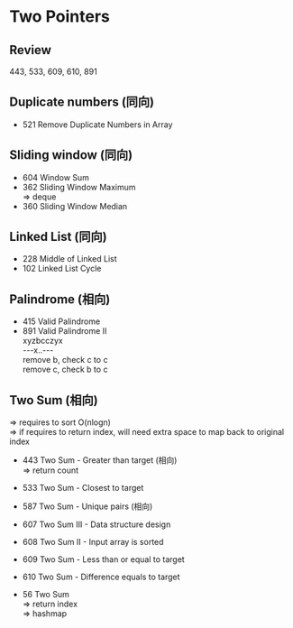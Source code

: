 # Two Pointers
## Review
443, 533, 609, 610, 891

## Duplicate numbers (同向)
* 521 Remove Duplicate Numbers in Array <br/>

## Sliding window (同向) 
* 604 Window Sum <br/>
* 362 Sliding Window Maximum <br/>
=> deque <br/>
* 360 Sliding Window Median <br/>

## Linked List (同向)
* 228 Middle of Linked List <br/>
* 102 Linked List Cycle <br/>

## Palindrome (相向)
* 415 Valid Palindrome <br/>
* 891 Valid Palindrome II <br/>
xyzbcczyx <br/>
---x..--- <br/>
remove b, check c to c <br/>
remove c, check b to c <br/>

## Two Sum (相向)
=> requires to sort O(nlogn)<br/>
=> if requires to return index, will need extra space to map back to original index <br/>
* 443 Two Sum - Greater than target (相向)  <br/>
    => return count <br/>
    
* 533 Two Sum - Closest to target <br/>
* 587 Two Sum - Unique pairs (相向) <br/>
* 607 Two Sum III - Data structure design <br/>
* 608 Two Sum II - Input array is sorted <br/>
* 609 Two Sum - Less than or equal to target <br/>
* 610 Two Sum - Difference equals to target <br/>

* 56 Two Sum <br/>
    => return index <br/>
    => hashmap <br/>











